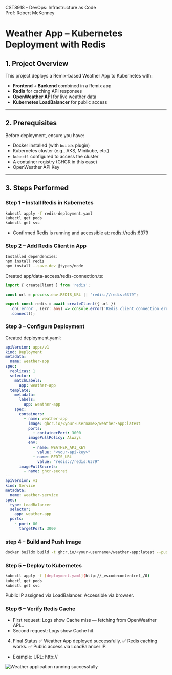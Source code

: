 CST8918 - DevOps: Infrastructure as Code  
Prof: Robert McKenney

# Weather App – Kubernetes Deployment with Redis

## 1. Project Overview
This project deploys a Remix-based Weather App to Kubernetes with:
- **Frontend + Backend** combined in a Remix app
- **Redis** for caching API responses
- **OpenWeather API** for live weather data
- **Kubernetes LoadBalancer** for public access

---

## 2. Prerequisites
Before deployment, ensure you have:
- Docker installed (with `buildx` plugin)
- Kubernetes cluster (e.g., AKS, Minikube, etc.)
- `kubectl` configured to access the cluster
- A container registry (GHCR in this case)
- OpenWeather API Key

---

## 3. Steps Performed

### Step 1 – Install Redis in Kubernetes
```sh
kubectl apply -f redis-deployment.yaml
kubectl get pods
kubectl get svc
```
- Confirmed Redis is running and accessible at: redis://redis:6379

### Step 2 – Add Redis Client in App
```bash
Installed dependencies:
npm install redis
npm install --save-dev @types/node
```
Created app/data-access/redis-connection.ts:
```ts
import { createClient } from 'redis';

const url = process.env.REDIS_URL || "redis://redis:6379";

export const redis = await createClient({ url })
  .on('error', (err: any) => console.error('Redis client connection error', err))
  .connect();
```
### Step 3 – Configure Deployment
Created deployment.yaml:
```yaml
apiVersion: apps/v1
kind: Deployment
metadata:
  name: weather-app
spec:
  replicas: 1
  selector:
    matchLabels:
      app: weather-app
  template:
    metadata:
      labels:
        app: weather-app
    spec:
      containers:
        - name: weather-app
          image: ghcr.io/<your-username>/weather-app:latest
          ports:
            - containerPort: 3000
          imagePullPolicy: Always
          env:
            - name: WEATHER_API_KEY
              value: "<your-api-key>"
            - name: REDIS_URL
              value: "redis://redis:6379"
      imagePullSecrets:
        - name: ghcr-secret
---
apiVersion: v1
kind: Service
metadata:
  name: weather-service
spec:
  type: LoadBalancer
  selector:
    app: weather-app
  ports:
    - port: 80
      targetPort: 3000
```
### step 4 – Build and Push Image
```bash
docker buildx build -t ghcr.io/<your-username>/weather-app:latest --push .
```
### Step 5 – Deploy to Kubernetes
```bash
kubectl apply -f [deployment.yaml](http://_vscodecontentref_/0)
kubectl get pods
kubectl get svc
```
Public IP assigned via LoadBalancer.
Accessible via browser.

### Step 6 – Verify Redis Cache
- First request: Logs show Cache miss — fetching from OpenWeather API…
- Second request: Logs show Cache hit.
4. Final Status
✅ Weather App deployed successfully.
✅ Redis caching works.
✅ Public access via LoadBalancer IP.

-  Example: URL: http://<external-ip>

![Weather application running successfully](.img/weather-app.png)